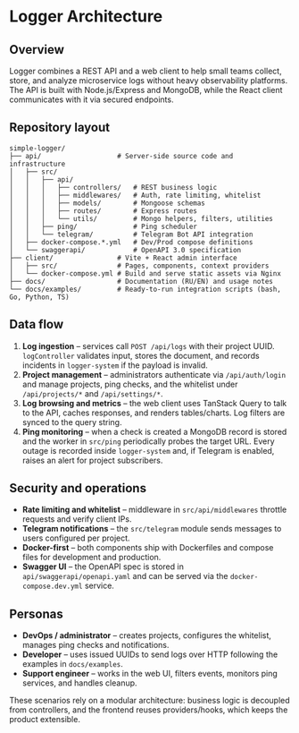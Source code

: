 # Logger Architecture

## Overview

Logger combines a REST API and a web client to help small teams collect, store, and analyze microservice logs without heavy observability platforms. The API is built with Node.js/Express and MongoDB, while the React client communicates with it via secured endpoints.

## Repository layout

```text
simple-logger/
├── api/                   # Server-side source code and infrastructure
│   ├── src/
│   │   ├── api/
│   │   │   ├── controllers/   # REST business logic
│   │   │   ├── middlewares/   # Auth, rate limiting, whitelist
│   │   │   ├── models/        # Mongoose schemas
│   │   │   ├── routes/        # Express routes
│   │   │   └── utils/         # Mongo helpers, filters, utilities
│   │   ├── ping/              # Ping scheduler
│   │   └── telegram/          # Telegram Bot API integration
│   ├── docker-compose.*.yml   # Dev/Prod compose definitions
│   └── swaggerapi/            # OpenAPI 3.0 specification
├── client/                # Vite + React admin interface
│   ├── src/               # Pages, components, context providers
│   └── docker-compose.yml # Build and serve static assets via Nginx
├── docs/                  # Documentation (RU/EN) and usage notes
└── docs/examples/         # Ready-to-run integration scripts (bash, Go, Python, TS)
```

## Data flow

1. **Log ingestion** – services call `POST /api/logs` with their project UUID. `logController` validates input, stores the document, and records incidents in `logger-system` if the payload is invalid.
2. **Project management** – administrators authenticate via `/api/auth/login` and manage projects, ping checks, and the whitelist under `/api/projects/*` and `/api/settings/*`.
3. **Log browsing and metrics** – the web client uses TanStack Query to talk to the API, caches responses, and renders tables/charts. Log filters are synced to the query string.
4. **Ping monitoring** – when a check is created a MongoDB record is stored and the worker in `src/ping` periodically probes the target URL. Every outage is recorded inside `logger-system` and, if Telegram is enabled, raises an alert for project subscribers.

## Security and operations

- **Rate limiting and whitelist** – middleware in `src/api/middlewares` throttle requests and verify client IPs.
- **Telegram notifications** – the `src/telegram` module sends messages to users configured per project.
- **Docker-first** – both components ship with Dockerfiles and compose files for development and production.
- **Swagger UI** – the OpenAPI spec is stored in `api/swaggerapi/openapi.yaml` and can be served via the `docker-compose.dev.yml` service.

## Personas

- **DevOps / administrator** – creates projects, configures the whitelist, manages ping checks and notifications.
- **Developer** – uses issued UUIDs to send logs over HTTP following the examples in `docs/examples`.
- **Support engineer** – works in the web UI, filters events, monitors ping services, and handles cleanup.

These scenarios rely on a modular architecture: business logic is decoupled from controllers, and the frontend reuses providers/hooks, which keeps the product extensible.

